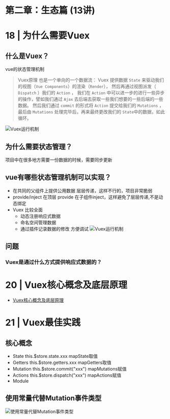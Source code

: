 # 第二章：生态篇 (13讲)

# 18 | 为什么需要Vuex
## 什么是Vuex？
vue的状态管理机制
>Vuex原理 也是一个单向的一个数据流：
Vuex 提供数据 `State` 来驱动我们的视图（`Vue Components`）的渲染（`Render`），
然后再通过视图派发（ `Dispatch` ）我们的 `Action` ，
我们在 `Action` 中可以进一步的进行一些异步的操作，譬如我们通过 `Ajax` 
去后端去获取一些我们想要的一些后端的一些数据。
然后我们通过 `commit` 的形式将 `Action` 提交给我们的 `Mutations` ，
最后由 `Mutations` 处理完毕后，再来最终更改我们的 `State`中的数据，如此循环。

![Vuex运行机制](/img/2.jpg)
## 为什么需要状态管理？
项目中在很多地方需要一份数据的时候，需要同步更新
## vue有哪些状态管理机制可以实现？
- 在共同的父组件上提供公用数据
层层传递，这样不行的，项目非常脆弱
- provide/inject 
在顶层 provide 在子组件inject，这样避免了层层传递,不是动态绑定
- Vuex 比较全面
  - 动态注册响应式数据
  - 命名空间管理数据
  - 通过插件记录数据的修改 方便调试
![Vuex运行机制](/img/1.jpg)
## 问题
### Vuex是通过什么方式提供响应式数据的？


# 20 | Vuex核心概念及底层原理

* [Vuex核心概念及底层原理](/vuex-demo2/NOTE.MD)
# 21 | Vuex最佳实践
## 核心概念
- State
this.$store.state.xxx  mapState取值
- Getters
this.$store.getters.xxx mapGetters取值
- Mutation
this.$store.commit("xxx") mapMutations赋值
- Actions
this.$store.dispatch("xxx") mapActions赋值
- Module
## 使用常量代替Mutation事件类型
![使用常量代替Mutation事件类型](/img/3.jpg)
